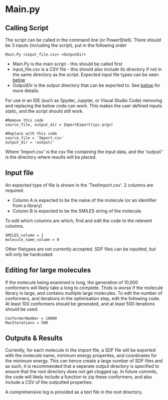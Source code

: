 # Main.py
## Calling Script
The script can be called in the command line (or PowerShell). There should be 3 inputs (including the script), put in the following order

```
Main.Py <input_file.csv> <OutputDir>
```

* Main.Py is the main script - this should be called first
* input_file.csv is a CSV file - this should also include its directory if not in the same directory as the script. Expected input file types can be seen [below](#input-file)
* OutputDir is the output directory that can be exported to. See [below](#outputs--results) for more details.  

For use in an IDE (such as Spyder, Jupyter, or Visual Studio Code) removing and replacing the below code can work. This makes the user defined inputs static, and the script should still work. 

```
#Remove this code
source_file, output_dir = ImportExport(sys.argv)

#Replace with this code
source_file = 'Import.csv'
output_dir = 'output/'
```

Where  'Import.csv' is the csv file containing the input data, and the 'output/' is the directory where results will be placed. 

## Input file
An expected type of file is shown in the 'TestImport.csv'. 2 columns are required:
* Column A is expected to be the name of the molecule (or an identifier from a library)
* Column B is expected to be the SMILES string of the molecule. 

To edit which columns are which, find and edit the code to the relevent columns.

```
SMILES_column = 1
molecule_name_column = 0
```

Other filetypes are not currently accepted. SDF files can be inputted, but will only be hardcoded. 

## Editing for large molecules
If the molecule being examined is long, the generation of 10,000 conformers will likely take a long to complete. Thids is worse if the molecule library is large, and contains multiple large molecules. To edit the number of conformers, and iterations in the optimisation step, edit the following code. At least 100 conformers should be generated, and at least 500 iterations should be used. 

```
ConformerNumber = 10000
MaxIterations = 500
```

## Outputs & Results
Currently, for each molecule in the import file, a SDF file will be exported with the molecule name,  minimum energy properties, and coordinates for the minimum energy.
This can hence create a large number of SDF files and as such, it is recommended that a seperate output directory is specified to ensure that the root directory does not get clogged up. 
In future commits, the code will likely include a function to zip these conformers, and also include a CSV of the outputted properties. 

A comprehensive log is provided as a text file in the root directory. 